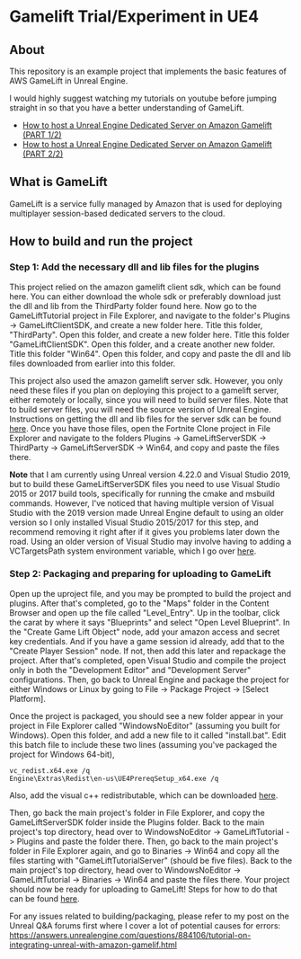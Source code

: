 # Gamelift Trial/Experiment in UE4

## About
This repository is an example project that implements the basic features of AWS GameLift in Unreal Engine.

I would highly suggest watching my tutorials on youtube before jumping straight in so that you have a better understanding of GameLift.

- [How to host a Unreal Engine Dedicated Server on Amazon Gamelift (PART 1/2)](https://youtu.be/Iq2LpwXogTw)
- [How to host a Unreal Engine Dedicated Server on Amazon Gamelift (PART 2/2)](https://youtu.be/2I8JDeMGkgc)

## What is GameLift

GameLift is a service fully managed by Amazon that is used for deploying multiplayer session-based dedicated servers to the cloud.

## How to build and run the project

### Step 1: Add the necessary dll and lib files for the plugins

This project relied on the amazon gamelift client sdk, which can be found here. You can either download the whole sdk or preferably download just the dll and lib from the ThirdParty folder found here. Now go to the GameLiftTutorial project in File Explorer, and navigate to the folder's Plugins -> GameLiftClientSDK, and create a new folder here. Title this folder, "ThirdParty". Open this folder, and create a new folder here. Title this folder "GameLiftClientSDK". Open this folder, and a create another new folder. Title this folder "Win64". Open this folder, and copy and paste the dll and lib files downloaded from earlier into this folder.

This project also used the amazon gamelift server sdk. However, you only need these files if you plan on deploying this project to a gamelift server, either remotely or locally, since you will need to build server files. Note that to build server files, you will need the source version of Unreal Engine. Instructions on getting the dll and lib files for the server sdk can be found [here](https://docs.aws.amazon.com/gamelift/latest/developerguide/integration-engines-setup-unreal.html). Once you have those files, open the Fortnite Clone project in File Explorer and navigate to the folders Plugins -> GameLiftServerSDK -> ThirdParty -> GameLiftServerSDK -> Win64, and copy and paste the files there.

**Note** that I am currently using Unreal version 4.22.0 and Visual Studio 2019, but to build these GameLiftServerSDK files you need to use Visual Studio 2015 or 2017 build tools, specifically for running the cmake and msbuild commands. However, I've noticed that having multiple version of Visual Studio with the 2019 version made Unreal Engine default to using an older version so I only installed Visual Studio 2015/2017 for this step, and recommend removing it right after if it gives you problems later down the road. Using an older version of Visual Studio may involve having to adding a VCTargetsPath system environment variable, which I go over [here](https://answers.unrealengine.com/questions/884106/tutorial-on-integrating-unreal-with-amazon-gamelif.html).

### Step 2: Packaging and preparing for uploading to GameLift

Open up the uproject file, and you may be prompted to build the project and plugins. After that's completed, go to the "Maps" folder in the Content Browser and open up the file called "Level_Entry". Up in the toolbar, click the carat by where it says "Blueprints" and select "Open Level Blueprint". In the "Create Game Lift Object" node, add your amazon access and secret key credentials. And if you have a game session id already, add that to the "Create Player Session" node. If not, then add this later and repackage the project. After that's completed, open Visual Studio and compile the project only in both the "Development Editor" and "Development Server" configurations. Then, go back to Unreal Engine and package the project for either Windows or Linux by going to File -> Package Project -> [Select Platform].

Once the project is packaged, you should see a new folder appear in your project in File Explorer called "WindowsNoEditor" (assuming you built for Windows). Open this folder, and add a new file to it called "install.bat". Edit this batch file to include these two lines (assuming you've packaged the project for Windows 64-bit),

```
vc_redist.x64.exe /q
Engine\Extras\Redist\en-us\UE4PrereqSetup_x64.exe /q
```
Also, add the visual c++ redistributable, which can be downloaded [here](https://support.microsoft.com/en-us/help/2977003/the-latest-supported-visual-c-downloads).

Then, go back the main project's folder in File Explorer, and copy the GameLiftServerSDK folder inside the Plugins folder. Back to the main project's top directory, head over to WindowsNoEditor -> GameLiftTutorial -> Plugins and paste the folder there. Then, go back to the main project's folder in File Explorer again, and go to Binaries -> Win64 and copy all the files starting with "GameLiftTutorialServer" (should be five files). Back to the main project's top directory, head over to WindowsNoEditor -> GameLiftTutorial -> Binaries -> Win64 and paste the files there. Your project should now be ready for uploading to GameLift! Steps for how to do that can be found [here](https://docs.aws.amazon.com/gamelift/latest/developerguide/gamelift-build-cli-uploading.html).

For any issues related to building/packaging, please refer to my post on the Unreal Q&A forums first where I cover a lot of potential causes for errors: https://answers.unrealengine.com/questions/884106/tutorial-on-integrating-unreal-with-amazon-gamelif.html
